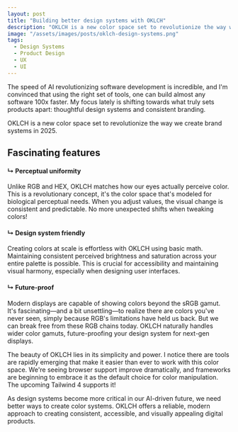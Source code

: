 ```yaml
---
layout: post
title: "Building better design systems with OKLCH"
description: "OKLCH is a new color space set to revolutionize the way we create brand systems in 2025."
image: "/assets/images/posts/oklch-design-systems.png"
tags:
  - Design Systems
  - Product Design
  - UX
  - UI
---
```


The speed of AI revolutionizing software development is incredible, and I'm convinced that using the right set of tools, one can build almost any software 100x faster. My focus lately is shifting towards what truly sets products apart: thoughtful design systems and consistent branding.

OKLCH is a new color space set to revolutionize the way we create brand systems in 2025.

<h2 class="title-3 mb-4">Fascinating features</h2>

<h4 class="mb-1">↳ Perceptual uniformity</h4>
Unlike RGB and HEX, OKLCH matches how our eyes actually perceive color. This is a revolutionary concept, it's the color space that's modeled for biological perceptual needs. When you adjust values, the visual change is consistent and predictable. No more unexpected shifts when tweaking colors!

<h4 class="mb-1">↳ Design system friendly</h4>
Creating colors at scale is effortless with OKLCH using basic math. Maintaining consistent perceived brightness and saturation across your entire palette is possible. This is crucial for accessibility and maintaining visual harmony, especially when designing user interfaces.

<h4 class="mb-1">↳ Future-proof</h4>
Modern displays are capable of showing colors beyond the sRGB gamut. It's fascinating—and a bit unsettling—to realize there are colors you've never seen, simply because RGB's limitations have held us back. But we can break free from these RGB chains today. OKLCH naturally handles wider color gamuts, future-proofing your design system for next-gen displays.

The beauty of OKLCH lies in its simplicity and power. I notice there are tools are rapidly emerging that make it easier than ever to work with this color space. We're seeing browser support improve dramatically, and frameworks are beginning to embrace it as the default choice for color manipulation. The upcoming Tailwind 4 supports it!

As design systems become more critical in our AI-driven future, we need better ways to create color systems. OKLCH offers a reliable, modern approach to creating consistent, accessible, and visually appealing digital products. 